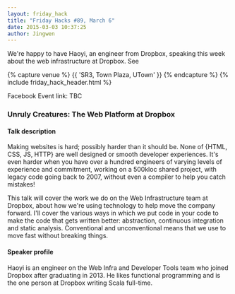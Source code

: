 ```yaml
---
layout: friday_hack
title: "Friday Hacks #89, March 6"
date: 2015-03-03 10:37:25
author: Jingwen
---
```


We're happy to have Haoyi, an engineer from Dropbox, speaking this week about the web
infrastructure at Dropbox. See 

{% capture venue %}
    {{ 'SR3, Town Plaza, UTown' }}
{% endcapture %}
{% include friday_hack_header.html %}

Facebook Event link: TBC

### Unruly Creatures: The Web Platform at Dropbox

#### Talk description

Making websites is hard; possibly harder than it should be. None of {HTML, CSS, JS, HTTP} are well designed or smooth developer experiences. It's even harder when you have over a hundred engineers of varying levels of experience and commitment, working on a 500kloc shared project, with legacy code going back to 2007, without even a compiler to help you catch mistakes!

This talk will cover the work we do on the Web Infrastructure team at Dropbox, about how we're using technology to help move the company forward. I'll cover the various ways in which we put code in your code to make the code that gets written better: abstraction, continuous integration and static analysis. Conventional and unconventional means that we use to move fast without breaking things.

#### Speaker profile

Haoyi is an engineer on the Web Infra and Developer Tools team who joined Dropbox after graduating in 2013. He likes functional programming and is the one person at Dropbox writing Scala full-time.
